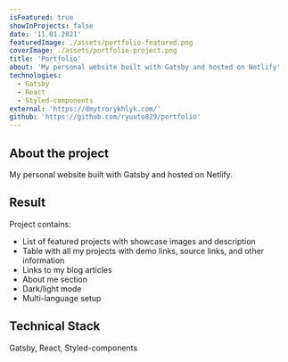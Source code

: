 ```yaml
---
isFeatured: true
showInProjects: false
date: '11.01.2021'
featuredImage: ./assets/portfolio-featured.png
coverImage: ./assets/portfolio-project.png
title: 'Portfolio'
about: 'My personal website built with Gatsby and hosted on Netlify'
technologies:
  - Gatsby
  - React
  - Styled-components
external: 'https://dmytrorykhlyk.com/'
github: 'https://github.com/ryuuto829/portfolio'
---
```


## About the project

My personal website built with Gatsby and hosted on Netlify.

## Result

Project contains:

- List of featured projects with showcase images and description
- Table with all my projects with demo links, source links, and other information
- Links to my blog articles
- About me section
- Dark/light mode
- Multi-language setup

## Technical Stack

Gatsby, React, Styled-components
